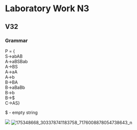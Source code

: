 # Laboratory Work N3
## V32
### Grammar
P = {  
S->abAB  
A->aBSBab  
A->BS  
A->aA  
A->b  
B->BA  
B->aBaBb  
B->b  
B->$  
C->AS}  
    
  
$ - empty string

![](https://user-images.githubusercontent.com/56044286/115145368-da4dd700-a059-11eb-92e0-cb4570185ba0.jpg)
![175348668_303378741183758_7176008878054738643_n](https://user-images.githubusercontent.com/56044286/115145370-db7f0400-a059-11eb-9786-f899c1a60b7d.jpg)
